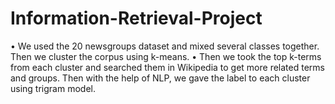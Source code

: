 # Information-Retrieval-Project
•	We used the 20 newsgroups dataset and mixed several classes together. Then we cluster the corpus using k-means.
•	Then we took the top k-terms from each cluster and searched them in Wikipedia to get more related terms and groups. Then with the help of NLP, we gave the label to each cluster using trigram model.
